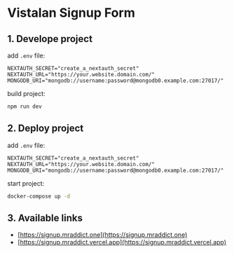 # Vistalan Signup Form

## 1. Develope project

add `.env` file:

```env
NEXTAUTH_SECRET="create_a_nextauth_secret"
NEXTAUTH_URL="https://your.website.domain.com/"
MONGODB_URI="mongodb://username:password@mongodb0.example.com:27017/"
```

build project:

```bash
npm run dev
```

## 2. Deploy project

add `.env` file:

```env
NEXTAUTH_SECRET="create_a_nextauth_secret"
NEXTAUTH_URL="https://your.website.domain.com/"
MONGODB_URI="mongodb://username:password@mongodb0.example.com:27017/"
```

start project:

```bash
docker-compose up -d
```

## 3. Available links

- [https://signup.mraddict.one](https://signup.mraddict.one)
- [https://signup.mraddict.vercel.app](https://signup.mraddict.vercel.app)
